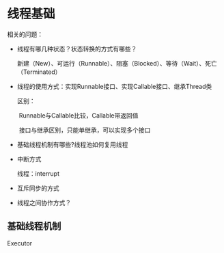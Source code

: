 # 线程基础

相关的问题：

- 线程有哪几种状态？状态转换的方式有哪些？

  新建（New）、可运行（Runnable）、阻塞（Blocked）、等待（Wait）、死亡（Terminated）

- 线程的使用方式：实现Runnable接口、实现Callable接口、继承Thread类

  区别：

  ​	Runnable与Callable比较，Callable带返回值

  ​	接口与继承区别，只能单继承，可以实现多个接口

- 基础线程机制有哪些?线程池如何复用线程

- 中断方式

  线程：interrupt

- 互斥同步的方式

- 线程之间协作方式？

## 基础线程机制

Executor